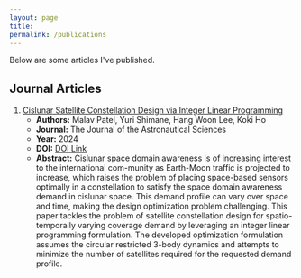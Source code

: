 ```yaml
---
layout: page
title:
permalink: /publications
---
```


Below are some articles I've published.

## Journal Articles
1. [Cislunar Satellite Constellation Design via Integer Linear Programming](https://rdcu.be/dG8ER)
   - **Authors:** Malav Patel, Yuri Shimane, Hang Woon Lee, Koki Ho
   - **Journal:** The Journal of the Astronautical Sciences 
   - **Year:** 2024
   - **DOI:** [DOI Link](https://doi.org/10.1007/s40295-024-00445-8)
   - **Abstract:** Cislunar space domain awareness is of increasing interest to the international com-munity as Earth-Moon traffic is projected to increase, which raises the problem of placing space-based sensors optimally in a constellation to satisfy the space domain awareness demand in cislunar space. This demand profile can vary over space and time, making the design optimization problem challenging. This paper tackles the problem of satellite constellation design for spatio-temporally varying coverage demand by leveraging an integer linear programming formulation. The developed optimization formulation assumes the circular restricted 3-body dynamics and attempts to minimize the number of satellites required for the requested demand profile.
